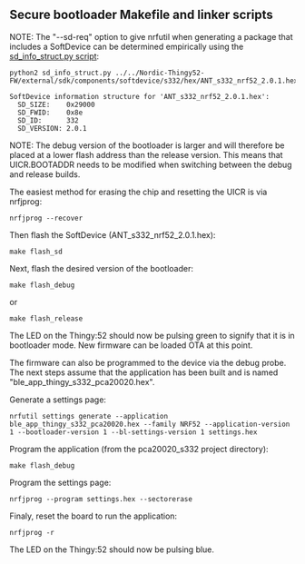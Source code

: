 ## Secure bootloader Makefile and linker scripts

NOTE: The "--sd-req" option to give nrfutil when generating a package that includes a SoftDevice can be determined empirically using the [sd_info_struct.py script](https://github.com/inductivekickback/nrf-toolchain/blob/master/utils/sd_info_struct.py):

```
python2 sd_info_struct.py ../../Nordic-Thingy52-FW/external/sdk/components/softdevice/s332/hex/ANT_s332_nrf52_2.0.1.hex

SoftDevice information structure for 'ANT_s332_nrf52_2.0.1.hex':
  SD_SIZE:    0x29000
  SD_FWID:    0x8e
  SD_ID:      332
  SD_VERSION: 2.0.1
```

NOTE: The debug version of the bootloader is larger and will therefore be placed at a lower flash address than the release version. This means that UICR.BOOTADDR needs to be modified when switching between the debug and release builds.

The easiest method for erasing the chip and resetting the UICR is via nrfjprog:
```
nrfjprog --recover
```

Then flash the SoftDevice (ANT_s332_nrf52_2.0.1.hex):
```
make flash_sd
```

Next, flash the desired version of the bootloader:
```
make flash_debug
```
or
```
make flash_release
```

The LED on the Thingy:52 should now be pulsing green to signify that it is in bootloader mode. New firmware can be loaded OTA at this point.

The firmware can also be programmed to the device via the debug probe. The next steps assume that the application has been built and is named "ble_app_thingy_s332_pca20020.hex".

Generate a settings page:
```
nrfutil settings generate --application ble_app_thingy_s332_pca20020.hex --family NRF52 --application-version 1 --bootloader-version 1 --bl-settings-version 1 settings.hex
```

Program the application (from the pca20020_s332 project directory):
```
make flash_debug
```

Program the settings page:
```
nrfjprog --program settings.hex --sectorerase
```

Finaly, reset the board to run the application:
```
nrfjprog -r
```

The LED on the Thingy:52 should now be pulsing blue.
